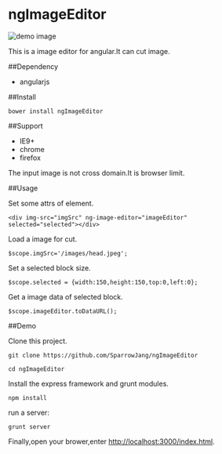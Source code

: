 ngImageEditor
=============

![demo image](http://sparrowhome.twbbs.org/images/article/capture-a-image-block-on-angular/screenprint.png)

This is a image editor for angular.It can cut image.

##Dependency

* angularjs


##Install

```
bower install ngImageEditor
```

##Support

* IE9+
* chrome
* firefox

The input image is not cross domain.It is browser limit.

##Usage

Set some attrs of element.
```
<div img-src="imgSrc" ng-image-editor="imageEditor" selected="selected"></div>
```

Load a image for cut.
```
$scope.imgSrc='/images/head.jpeg';
```

Set a selected block size.
```
$scope.selected = {width:150,height:150,top:0,left:0};
```

Get a image data of selected block.
```
$scope.imageEditor.toDataURL();
```

##Demo
 
Clone this project.
 
```
git clone https://github.com/SparrowJang/ngImageEditor
 
cd ngImageEditor
```
 
Install the express framework and grunt modules.
```
npm install
```
 
run a server:
```
grunt server
```
 
Finally,open your brower,enter [http://localhost:3000/index.html](http://localhost/index.html).


